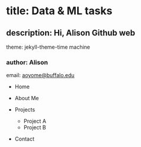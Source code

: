 # title: Data & ML tasks

## description: Hi, Alison Github web

theme: jekyll-theme-time machine

### author: Alison

email: aoyome@buffalo.edu

- Home
- About Me
- Projects
    - Project A
    - Project B

- Contact

